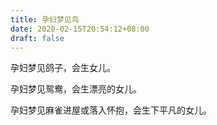 ```yaml
---
title: 孕妇梦见鸟
date: 2020-02-15T20:54:12+08:00
draft: false
---
```


孕妇梦见鸽子，会生女儿。<br>

孕妇梦见鸳鸯，会生漂亮的女儿。<br>

孕妇梦见麻雀进屋或落入怀抱，会生下平凡的女儿。<br>
